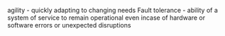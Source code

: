 agility - quickly adapting to changing needs
Fault tolerance - ability of a system of service to remain operational even incase of hardware or software errors or unexpected disruptions
